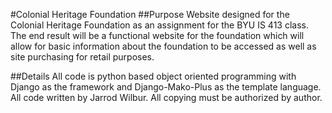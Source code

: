 #Colonial Heritage Foundation
##Purpose
Website designed for the Colonial Heritage Foundation as an assignment for the BYU IS 413 class.
The end result will be a functional website for the foundation which will allow for basic information about the foundation to be accessed as well as site purchasing for retail purposes.

##Details
All code is python based object oriented programming with Django as the framework and Django-Mako-Plus as the template language.
All code written by Jarrod Wilbur. All copying must be authorized by author.
